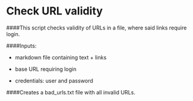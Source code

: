 # Check URL validity

####This script checks validity of URLs in a file, where said links require login.

####Inputs:

- markdown file containing text + links

- base URL requiring login

- credentials: user and password

####Creates a bad_urls.txt file with all invalid URLs.
